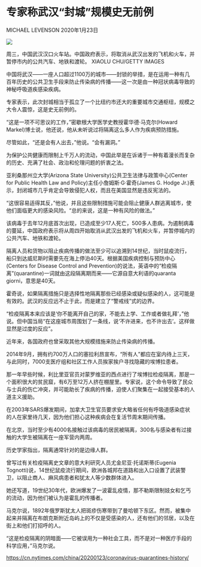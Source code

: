 # 专家称武汉“封城”规模史无前例

MICHAEL LEVENSON 2020年1月23日

![](https://static01.nyt.com/images/2020/01/22/multimedia/22xp-cordon/merlin_167592177_faab52d5-95c1-48a0-b533-934d06fbed8d-master1050.jpg)

周三，中国武汉汉口火车站。中国政府表示，将取消从武汉出发的飞机和火车，并暂停市内的公共汽车、地铁和渡轮。 XIAOLU CHU/GETTY IMAGES

中国将武汉——一座人口超过1100万的城市——封锁的举措，是在运用一种有几百年历史的公共卫生手段来防止传染病的传播——这一次是由一种冠状病毒导致的神秘呼吸道疾感染疾病。

专家表示，此次封城相当于孤立了一个比纽约市还大的重要城市交通枢纽，规模之大令人震惊，这是史无前例的。

“这是一项不可思议的工作，”密歇根大学医学史教授霍华德·马克尔(Howard Markel)博士说，他还说，他从未听说过将隔离这么多人作为疾病预防措施。

尽管如此，“还是会有人出去，”他说。“会有漏洞。”

为保护公共健康而限制上千万人的流动，中国此举是在诉诸于一种有着漫长而复杂的历史、充满了社会、政治和伦理问题的折衷之法。

亚利桑那州立大学(Arizona State University)公共卫生法律与政策中心(Center for Public Health Law and Policy)主任小詹姆斯·G·霍奇(James G. Hodge Jr.)表示，封闭城市几乎肯定会导致侵犯人权，而且在美国显然是违反宪法的。

“这很容易适得其反，”他说，并且这些限制措施可能会阻止健康人群逃离城市，使他们面临更大的感染风险。“总的来说，这是一种有风险的做法。”

该病毒于去年12月底首次出现，已造成至少17人死亡，500多人患病。为遏制病毒的蔓延，中国政府表示将从周四开始取消从武汉出发的飞机和火车，并暂停城内的公共汽车、地铁和渡轮。

隔离人员和货物以阻止疾病传播的做法至少可以追溯到14世纪，当时鼠疫流行，船只到达威尼斯时需要先在海上停泊40天。根据美国疾病控制与预防中心(Centers for Disease Control and Prevention)的说法，英语中的“检疫隔离”(quarantine)一词就由这段隔离期而来——它源自意大利语的quaranta giorni，意思是40天。

霍奇说，如果隔离措施只是选择性地隔离那些已经感染或疑似感染的人，这可能是有效的。武汉的反应远不止于此，而是建立了“警戒线”式的边界。

“检疫隔离本来应该是‘你不能离开自己的家，不能去上学、工作或者做礼拜’，”他说。但中国当局“在这座城市周围划了一条线，说‘不许进来，也不许出去’。这样做显然是过度的反应”。

近年来，各国政府也曾采取其他大规模措施来防止传染病的传播。

2014年9月，拥有约700万人口的塞拉利昂宣布，“所有人”都应在室内待上三天，与此同时，7000支医疗组和社区工作人员挨家挨户寻找隐藏的埃博拉患者。

那一年早些时候，利比里亚官员对蒙罗维亚的西点进行了埃博拉检疫隔离，那是一个面积很大的贫民窟，有6万至12万人挤在棚屋里。专家说，这个命令导致了民众与士兵的伤亡冲突，并可能助长了疾病的传播，迫使人们聚集在一起接受基本的人道主义援助。

在2003年SARS爆发期间，加拿大卫生官员要求安大略省任何有呼吸道感染症状的人在家里待几天，因为他们担心这种疾病会在复活节周末期间传播。

在北京，当时至少有4000名接触过该病毒的居民被隔离，300名与感染者有过接触的大学生被隔离在一座军营内两周。

历史学家指出，隔离通常针对的是边缘人群。

曾写过有关检疫隔离史文章的意大利研究人员尤金尼亚·托诺斯蒂(Eugenia Tognotti)说，14世纪鼠疫流行期间，欧洲各城邦在道路和出入口设置了武装警卫，以阻止商人、麻风病患者和犹太人等少数群体进入。

她还写道，19世纪30年代，欧洲爆发了一波霍乱疫情，那不勒斯限制妓女和乞丐的流动，因为他们被认为是霍乱的传播者。

马克尔说，1892年俄罗斯犹太人把斑疹伤寒带到了曼哈顿下东区。然而，被集中起来并隔离在布朗克斯附近岛屿上的不仅是受感染的人，还有他们的邻居，以及在街上和他们打招呼的人。

“这是检疫隔离的阴暗面——它被误用为一种社会工具，而不是对一种医疗手段的科学应用，”马克尔说。

https://cn.nytimes.com/china/20200123/coronavirus-quarantines-history/